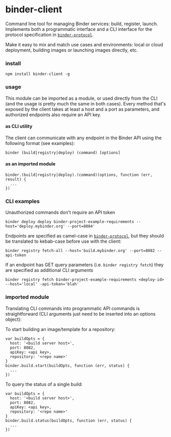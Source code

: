 # binder-client

Command line tool for managing Binder services: build, register, launch. Implements both a programmatic interface and a CLI interface for the protocol specification in [`binder-protocol`](https://github.com/binder-project/binder-protocol). 

Make it easy to mix and match use cases and environments: local or cloud deployment, building images or launching images directly, etc.

### install
```
npm install binder-client -g
```

### usage

This module can be imported as a module, or used directly from the CLI (and the usage is pretty much the same in both cases). Every method that's exposed by the client takes at least a host and a port as parameters, and authorized endpoints also require an API key. 

#### as CLI utility

The client can communicate with any endpoint in the Binder API using the following format (see examples): 
```
binder (build|registry|deploy) (command) [options] 
```

#### as an imported module
```
binder.(build|registry|deploy).(command)(options, function (err, result) {
  ...
})
```

### CLI examples

Unauthorized commands don't require an API token
```
binder deploy deploy binder-project-example-requirements --host='deploy.mybinder.org' --port=8084'
```

Endpoints are specified as camel-case in [`binder-protocol`](https://github.com/binder-project/binder-protocol), but they should be translated to kebab-case before use with the client:
```
binder registry fetch-all --host='build.mybinder.org' --port=8082 --api-token
```

If an endpoint has GET query parameters (i.e. `binder registry fetch`) they are specified as additional CLI arguments
```
binder registry fetch binder-project-example-requirements <deploy-id> --host='local' -api-token='blah'
```

### imported module

Translating CLI commands into programmatic API commands is straightforward (CLI arguments just need to be inserted into an options object):

To start building an image/template for a repository:
```
var buildOpts = {
  host: '<build server host>',
  port: 8082,
  apiKey: <api key>,
  repository: '<repo name>'
}
binder.build.start(buildOpts, function (err, status) {
  ...
})
```

To query the status of a single build:
```
var buildOpts = {
  host: '<build server host>',
  port: 8082,
  apiKey: <api key>,
  repository: '<repo name>'
}
binder.build.status(buildOpts, function (err, status) {
  ...
})
```
